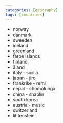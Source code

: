 ```yaml
---
categories: [geography]
tags: [countries]
---
```


* norway
* danmark
* sweeden
* iceland
* greenland
* faroe islands
* finland
* åland
* italy - sicilia
* japan - jiro
* frankrike - remi
* nepal - chomolunga
* china - shaolin
* south korea
* austria - music
* switzerland
* lihtenstein
